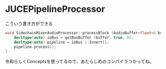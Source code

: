 # JUCEPipelineProcessor
こういう書き方ができる

```C++
void SidechainMixerAudioProcessor::processBlock (AudioBuffer<float>& buffer, MidiBuffer& ) {
    decltype(auto) ioBus = getBusBuffer (buffer, true, 0);
    decltype(auto) pipeline = ioBus | Invert{};
    pipeline.process();
}
```

令和らしくConceptsを使ってるので、あたらしめのコンパイラつかってね。
